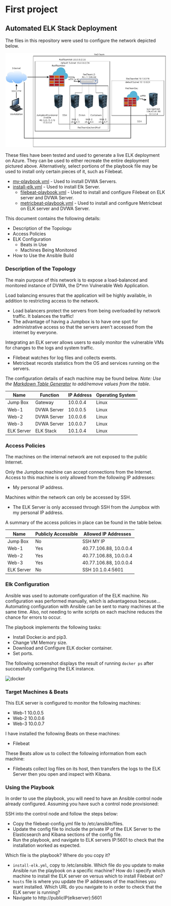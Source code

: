 # First project
## Automated ELK Stack Deployment

The files in this repository were used to configure the network depicted below.

![diagram](./Diagrams/RedAdminDiagram.jpg)

These files have been tested and used to generate a live ELK deployment on Azure. They can be used to either recreate the entire deployment pictured above. Alternatively, select portions of the playbook file may be used to install only certain pieces of it, such as Filebeat.

  - [my-playbook.yml](./Ansible/my-playbook.yml) - Used to install DVWA Servers.
  - [install-elk.yml](./Ansible/install-elk.yml) - Used to install Elk Server.
    - [filebeat-playbook.yml](./Ansible/filebeat-playbook.yml) - Used to install and configure Filebeat on ELK server and DVWA Server.
    - [metricbeat-playbook.yml](./Ansible/metricbeat-playbook.yml) - Used to install and configure Metricbeat on ELK server and DVWA Server.

This document contains the following details:
- Description of the Topologu
- Access Policies
- ELK Configuration
  - Beats in Use
  - Machines Being Monitored
- How to Use the Ansible Build


### Description of the Topology

The main purpose of this network is to expose a load-balanced and monitored instance of DVWA, the D*mn Vulnerable Web Application.

Load balancing ensures that the application will be highly available, in addition to restricting access to the network.
- Load balancers protect the servers from being overloaded by network traffic. It balances the traffic!
- The advantage of having a Jumpbox is to have one spot for administrative access so that the servers aren't accessed from the internet by everyone.

Integrating an ELK server allows users to easily monitor the vulnerable VMs for changes to the logs and system traffic.
- Filebeat watches for log files and collects events.
- Metricbeat records statistics from the OS and services running on the servers.

The configuration details of each machine may be found below.
_Note: Use the [Markdown Table Generator](http://www.tablesgenerator.com/markdown_tables) to add/remove values from the table_.

| Name       | Function    | IP Address | Operating System |
|------------|-------------|------------|------------------|
| Jump Box   | Gateway     | 10.0.0.4   | Linux            |
| Web-1      | DVWA Server | 10.0.0.5   | Linux            |
| Web-2      | DVWA Server | 10.0.0.6   | Linux            |
| Web-3      | DVWA Server | 10.0.0.7   | Linux            |
| ELK Server | ELK Stack   | 10.1.0.4   | Linux            |

### Access Policies

The machines on the internal network are not exposed to the public Internet. 

Only the Jumpbox machine can accept connections from the Internet. Access to this machine is only allowed from the following IP addresses:
- My personal IP address.

Machines within the network can only be accessed by SSH.
- The ELK Server is only accessed through SSH from the Jumpbox with my personal IP address.

A summary of the access policies in place can be found in the table below.

| Name          | Publicly Accessible | Allowed IP Addresses |
|---------------|---------------------|----------------------|
| Jump Box      | No                  | SSH MY IP            |
| Web-1         | Yes                 |40.77.106.88, 10.0.0.4|
| Web-2         | Yes                 |40.77.106.88, 10.0.0.4|
| Web-3         | Yes                 |40.77.106.88, 10.0.0.4|
| ELK Server    | No                  | SSH 10.1.0.4:5601    |

### Elk Configuration

Ansible was used to automate configuration of the ELK machine. No configuration was performed manually, which is advantageous because...
Automating configuration with Ansible can be sent to many machines at the same time. 
Also, not needing to write scripts on each machine reduces the chance for errors to occur.

The playbook implements the following tasks:
- Install Docker.io and pip3.
- Change VM Memory size.
- Download and Configure ELK docker container.
- Set ports.

The following screenshot displays the result of running `docker ps` after successfully configuring the ELK instance.

![docker](Images/docker_ps_output.png)

### Target Machines & Beats

This ELK server is configured to monitor the following machines:
- Web-1 10.0.0.5
- Web-2 10.0.0.6
- Web-3 10.0.0.7

I have installed the following Beats on these machines:
- Filebeat

These Beats allow us to collect the following information from each machine:
- Filebeats collect log files on its host, then transfers the logs to the ELK Server then you open and inspect with Kibana.

### Using the Playbook

In order to use the playbook, you will need to have an Ansible control node already configured. Assuming you have such a control node provisioned: 

SSH into the control node and follow the steps below:
- Copy the filebeat-config.yml file to /etc/ansible/files.
- Update the config file to include the private IP of the ELK Server to the Elasticsearch and Kibana sections of the config file.
- Run the playbook, and navigate to ELK servers IP:5601 to check that the installation worked as expected.

Which file is the playbook? Where do you copy it?
- `install-elk.yml`, copy to /etc/ansible.
Which file do you update to make Ansible run the playbook on a specific machine? How do I specify which machine to install the ELK server on versus which to install Filebeat on?
- `hosts` file is where you update the IP addresses of the machines you want installed.
Which URL do you navigate to in order to check that the ELK server is running?
- Navigate to http://publicIP(elkserver):5601
